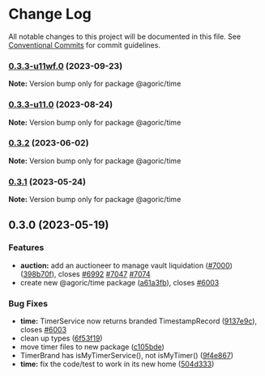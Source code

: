 # Change Log

All notable changes to this project will be documented in this file.
See [Conventional Commits](https://conventionalcommits.org) for commit guidelines.

### [0.3.3-u11wf.0](https://github.com/Agoric/agoric-sdk/compare/@agoric/time@0.3.3-u11.0...@agoric/time@0.3.3-u11wf.0) (2023-09-23)

**Note:** Version bump only for package @agoric/time





### [0.3.3-u11.0](https://github.com/Agoric/agoric-sdk/compare/@agoric/time@0.3.2...@agoric/time@0.3.3-u11.0) (2023-08-24)

**Note:** Version bump only for package @agoric/time





### [0.3.2](https://github.com/Agoric/agoric-sdk/compare/@agoric/time@0.3.1...@agoric/time@0.3.2) (2023-06-02)

**Note:** Version bump only for package @agoric/time





### [0.3.1](https://github.com/Agoric/agoric-sdk/compare/@agoric/time@0.3.0...@agoric/time@0.3.1) (2023-05-24)

**Note:** Version bump only for package @agoric/time





## 0.3.0 (2023-05-19)


### Features

* **auction:** add an auctioneer to manage vault liquidation ([#7000](https://github.com/Agoric/agoric-sdk/issues/7000)) ([398b70f](https://github.com/Agoric/agoric-sdk/commit/398b70f7e028f957afc1582f0ee31eb2574c94d0)), closes [#6992](https://github.com/Agoric/agoric-sdk/issues/6992) [#7047](https://github.com/Agoric/agoric-sdk/issues/7047) [#7074](https://github.com/Agoric/agoric-sdk/issues/7074)
* create new @agoric/time package ([a61a3fb](https://github.com/Agoric/agoric-sdk/commit/a61a3fbb7a5ccfe07c715a310baa88ada8e572b2)), closes [#6003](https://github.com/Agoric/agoric-sdk/issues/6003)


### Bug Fixes

* **time:** TimerService now returns branded TimestampRecord ([9137e9c](https://github.com/Agoric/agoric-sdk/commit/9137e9cab6f459c876b1a2ad8e681be7224749ce)), closes [#6003](https://github.com/Agoric/agoric-sdk/issues/6003)
* clean up types ([6f53f19](https://github.com/Agoric/agoric-sdk/commit/6f53f1915ce21e65fefc2fff900b7d4b947be6b1))
* move timer files to new package ([c105bde](https://github.com/Agoric/agoric-sdk/commit/c105bdefff2527a90b3c6b9d80d0462944dd51c3))
* TimerBrand has isMyTimerService(), not isMyTimer() ([9f4e867](https://github.com/Agoric/agoric-sdk/commit/9f4e8670694504ebbd451c8840f900a1a24b902f))
* **time:** fix the code/test to work in its new home ([504d333](https://github.com/Agoric/agoric-sdk/commit/504d3335cf632cc50e079fb27a82db604318bd4a))
